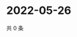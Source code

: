 # 2022-05-26

共 0 条

<!-- BEGIN WEIBO -->
<!-- 最后更新时间 Thu May 26 2022 03:13:35 GMT+0800 (China Standard Time) -->

<!-- END WEIBO -->
